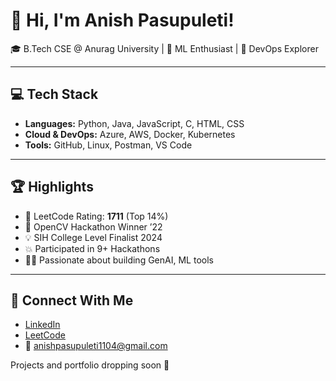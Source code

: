 # 👋 Hi, I'm Anish Pasupuleti!          
                   
🎓 B.Tech CSE @ Anurag University | 🧠 ML Enthusiast | 🚀 DevOps Explorer                                   
                            
---                       
                 
## 💻 Tech Stack         
      
- **Languages:** Python, Java, JavaScript, C, HTML, CSS     
- **Cloud & DevOps:** Azure, AWS, Docker, Kubernetes  
- **Tools:** GitHub, Linux, Postman, VS Code
 
---

## 🏆 Highlights

- 🧠 LeetCode Rating: **1711** (Top 14%) 
- 🥇 OpenCV Hackathon Winner ’22
- 💡 SIH College Level Finalist 2024
- 💥 Participated in 9+ Hackathons
- 👨‍💻 Passionate about building GenAI, ML tools

--- 

## 🔗 Connect With Me

- [LinkedIn](https://www.linkedin.com/in/anishpasupuleti/)
- [LeetCode](https://leetcode.com/u/AnishSai/)
- 📧 anishpasupuleti1104@gmail.com

Projects and portfolio dropping soon 🚀
